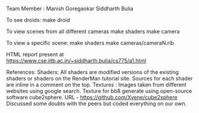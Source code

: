 Team Member : 
Manish Goregaokar 
Siddharth Bulia

To see droids:
	make droid

To view scenes from all different cameras
	make shaders
	make camera 

To view a specific scene:
	make shaders
	make cameras/cameraN.rib

HTML report present at 
https://www.cse.iitb.ac.in/~siddharth.bulia/cs775/a1.html


References:
Shaders:
    All shaders are modified versions of the existing shaders or shaders on the RenderMan tutorial site. Sources for each shader are inline in a comment on the top.
Textures :
	Images taken from different websites using google search.
	Texture for bb8 generate using open-source software cube2sphere. URL - https://github.com/Xyene/cube2sphere
Discussed some doubts with the peers but coded everything on our own.	






